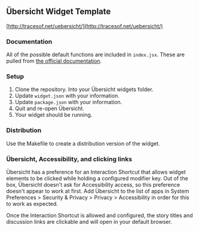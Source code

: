## Übersicht Widget Template

[http://tracesof.net/uebersicht/](http://tracesof.net/uebersicht/)


### Documentation
All of the possible default functions are included in `index.jsx`. These are pulled from [the official documentation](https://github.com/felixhageloh/uebersicht).


### Setup
1. Clone the repository. Into your Übersicht widgets folder.
2. Update `widget.json` with your information.
3. Update `package.json` with your information.
4. Quit and re-open Übersicht.
5. Your widget should be running.


### Distribution
Use the Makefile to create a distribution version of the widget.


### Übersicht, Accessibility, and clicking links
Übersicht has a preference for an Interaction Shortcut that allows widget elements to be clicked while holding a configured modifier key. Out of the box, Übersicht doesn't ask for Accessibility access, so this preference doesn't appear to work at first. Add Übersicht to the list of apps in System Preferences > Security & Privacy > Privacy > Accessibility in order for this to work as expected.

Once the Interaction Shortcut is allowed and configured, the story titles and discussion links are clickable and will open in your default browser.